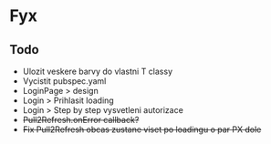 # Fyx

## Todo

- Ulozit veskere barvy do vlastni T classy
- Vycistit pubspec.yaml
- LoginPage > design
- Login > Prihlasit loading
- Login > Step by step vysvetleni autorizace
- ~~Pull2Refresh.onError callback?~~
- ~~Fix Pull2Refresh obcas zustane viset po loadingu o par PX dole~~ 